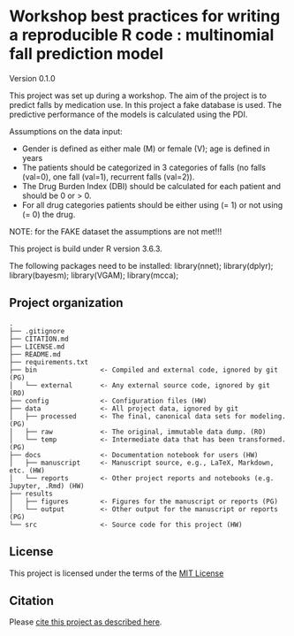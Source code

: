 # Workshop best practices for writing a reproducible R code : multinomial fall prediction model

Version 0.1.0

This project was set up during a workshop. The aim of the project is to predict falls by medication use. In this project a fake database is used. The predictive performance of the models is calculated using the PDI.


Assumptions on the data input:
- Gender is defined as either male (M) or female (V); age is defined in years
- The patients should be categorized in 3 categories of falls (no falls (val=0), one fall (val=1), recurrent falls (val=2)).
- The Drug Burden Index (DBI) should be calculated for each patient and should be 0 or > 0.
- For all drug categories patients should be either using (= 1) or not using (= 0) the drug.

NOTE: for the FAKE dataset the assumptions are not met!!!

This project is build under R version 3.6.3.

The following packages need to be installed:
library(nnet);
library(dplyr);
library(bayesm);
library(VGAM);
library(mcca);

## Project organization

```
.
├── .gitignore
├── CITATION.md
├── LICENSE.md
├── README.md
├── requirements.txt
├── bin                <- Compiled and external code, ignored by git (PG)
│   └── external       <- Any external source code, ignored by git (RO)
├── config             <- Configuration files (HW)
├── data               <- All project data, ignored by git
│   ├── processed      <- The final, canonical data sets for modeling. (PG)
│   ├── raw            <- The original, immutable data dump. (RO)
│   └── temp           <- Intermediate data that has been transformed. (PG)
├── docs               <- Documentation notebook for users (HW)
│   ├── manuscript     <- Manuscript source, e.g., LaTeX, Markdown, etc. (HW)
│   └── reports        <- Other project reports and notebooks (e.g. Jupyter, .Rmd) (HW)
├── results
│   ├── figures        <- Figures for the manuscript or reports (PG)
│   └── output         <- Other output for the manuscript or reports (PG)
└── src                <- Source code for this project (HW)

```


## License

This project is licensed under the terms of the [MIT License](/LICENSE.md)

## Citation

Please [cite this project as described here](/CITATION.md).
